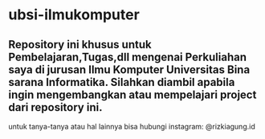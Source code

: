 # ubsi-ilmukomputer
Repository ini khusus untuk Pembelajaran,Tugas,dll mengenai Perkuliahan saya di jurusan Ilmu Komputer Universitas Bina sarana Informatika. Silahkan diambil apabila ingin mengembangkan atau mempelajari project dari repository ini.
-
untuk tanya-tanya atau hal lainnya bisa hubungi
instagram: @rizkiagung.id

